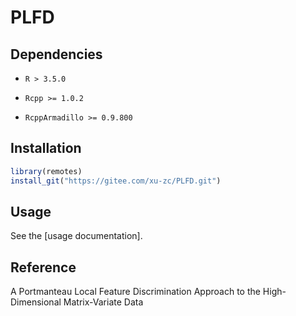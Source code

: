 # PLFD

## Dependencies

* `R > 3.5.0`

* `Rcpp >= 1.0.2`

* `RcppArmadillo >= 0.9.800`


## Installation

```R
library(remotes)
install_git("https://gitee.com/xu-zc/PLFD.git")
```

## Usage

See the [usage documentation].

## Reference

A Portmanteau Local Feature Discrimination Approach to the High-Dimensional Matrix-Variate Data
